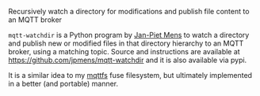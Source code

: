 <!--
.. title: mqtt-watchdir
.. slug: mqtt-watchdir
.. date: 2013-08-15 20:43:13
.. tags: Misc
.. category:
.. link:
.. description:
.. type: text
-->

Recursively watch a directory for modifications and publish file content to an
MQTT broker

`mqtt-watchdir` is a Python program by [Jan-Piet Mens] to watch a directory and
publish new or modified files in that directory hierarchy to an MQTT broker,
using a matching topic. Source and instructions are available at
<https://github.com/jpmens/mqtt-watchdir> and it is also available via pypi.

It is a similar idea to my [mqttfs] fuse filesystem, but ultimately implemented
in a better (and portable) manner.

[Jan-Piet Mens]: https://twitter.com/jpmens

[mqttfs]: https://bitbucket.org/oojah/mqttfs
